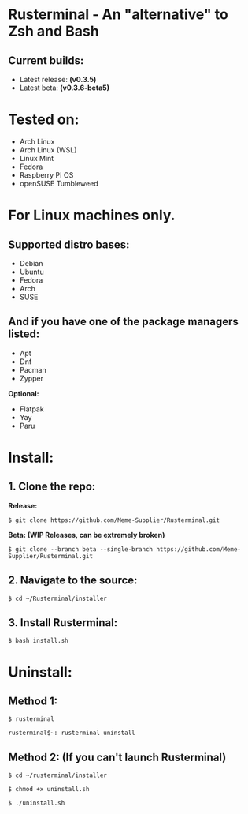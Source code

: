 # Rusterminal - An "alternative" to Zsh and Bash

## Current builds:

- Latest release: **(v0.3.5)**
- Latest beta: **(v0.3.6-beta5)**

# Tested on:

- Arch Linux
- Arch Linux (WSL)
- Linux Mint
- Fedora
- Raspberry PI OS
- openSUSE Tumbleweed

# For **Linux** machines only.
## Supported distro bases:
- Debian
- Ubuntu
- Fedora
- Arch
- SUSE

## And if you have one of the package managers listed:
- Apt
- Dnf
- Pacman
- Zypper

**Optional:**
- Flatpak
- Yay
- Paru

# Install:

## 1. Clone the repo:

**Release:**

`$ git clone https://github.com/Meme-Supplier/Rusterminal.git`

**Beta: (WIP Releases, can be extremely broken)**

`$ git clone --branch beta --single-branch https://github.com/Meme-Supplier/Rusterminal.git`

## 2. Navigate to the source:

`$ cd ~/Rusterminal/installer`

## 3. Install Rusterminal:

`$ bash install.sh`

# Uninstall:

## Method 1:
`$ rusterminal`

`rusterminal$~: rusterminal uninstall`

## Method 2: (If you can't launch Rusterminal)

`$ cd ~/rusterminal/installer`

`$ chmod +x uninstall.sh`

`$ ./uninstall.sh`
